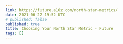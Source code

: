 ```yaml
---
link: https://future.a16z.com/north-star-metrics/
date: 2021-06-22 19:52 UTC
# published: false
published: true
title: Choosing Your North Star Metric - Future
tags: []
---
```



